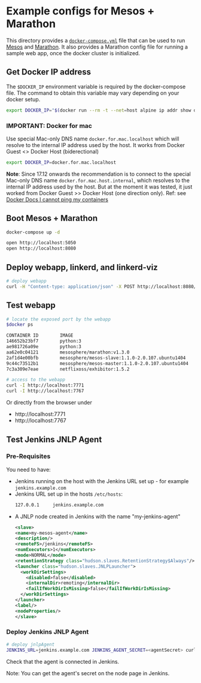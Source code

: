 # Example configs for Mesos + Marathon

This directory provides a [`docker-compose.yml`](docker-compose.yml) file that
can be used to run [Mesos](http://mesos.apache.org/) and
[Marathon](https://mesosphere.github.io/marathon/). It also provides a
Marathon config file for running a sample web app, once the docker
cluster is initialized.

## Get Docker IP address

The `$DOCKER_IP` environment variable is required by the docker-compose file.
The command to obtain this variable may vary depending on your docker setup.

```bash
export DOCKER_IP="$(docker run --rm -t --net=host alpine ip addr show docker0 | grep 'inet ' | awk '{print $2}' | cut -f1  -d'/')"
```

### IMPORTANT: Docker for mac

Use special Mac-only DNS name `docker.for.mac.localhost` which will resolve to the internal IP address used by the host. It works from Docker Guest <> Docker Host (biderectional)

```bash
export DOCKER_IP=docker.for.mac.localhost
```
**Note**: Since 17.12 onwards the recommendation is to connect to the special Mac-only DNS name `docker.for.mac.host.internal`, which resolves to the internal IP address used by the host. But at the moment it was tested, it just worked from Docker Guest >> Docker Host (one direction only). Ref: see [Docker Docs I cannot ping my containers](https://docs.docker.com/docker-for-mac/networking/#i-cannot-ping-my-containers)

## Boot Mesos + Marathon

```bash
docker-compose up -d

open http://localhost:5050
open http://localhost:8080
```

## Deploy webapp, linkerd, and linkerd-viz

```bash
# deploy webapp
curl -H "Content-type: application/json" -X POST http://localhost:8080/v2/apps -d @webapp.json
```


## Test webapp

```bash
# locate the exposed port by the webapp
$docker ps

CONTAINER ID        IMAGE                                              COMMAND                  CREATED              STATUS              PORTS                                                  NAMES
146652b23bf7        python:3                                           "/bin/sh -c '/bin/..."   39 seconds ago       Up 38 seconds       0.0.0.0:7771->7771/tcp                                 mesos-af7ebbc2-b306-44a6-8f9f-1eb4cdff916a-S0.82126716-08a3-4a3e-9944-fa821a5dc84a
ae981726a09e        python:3                                           "/bin/sh -c '/bin/..."   44 seconds ago       Up 43 seconds       0.0.0.0:7767->7767/tcp                                 mesos-af7ebbc2-b306-44a6-8f9f-1eb4cdff916a-S0.cdd583b5-a22d-4268-b999-c0b6f63c2df8
aa62e0c04121        mesosphere/marathon:v1.3.0                         "./bin/start --mas..."   About a minute ago   Up About a minute   0.0.0.0:8080->8080/tcp                                 mesosmarathon_marathon_1
2af1d4e00bfb        mesosphere/mesos-slave:1.1.0-2.0.107.ubuntu1404    "mesos-slave --res..."   About a minute ago   Up About a minute   0.0.0.0:5051->5051/tcp                                 mesosmarathon_mesos-agent_1
9c44c73512b1        mesosphere/mesos-master:1.1.0-2.0.107.ubuntu1404   "mesos-master --re..."   About a minute ago   Up About a minute   0.0.0.0:5050->5050/tcp                                 mesosmarathon_mesos-leader_1
7c3a309e7eae        netflixoss/exhibitor:1.5.2                         "java -jar exhibit..."   4 hours ago          Up About a minute   2888/tcp, 3888/tcp, 0.0.0.0:2181->2181/tcp, 8080/tcp   mesosmarathon_zookeeper_1

# access to the webapp
curl -I http://localhost:7771
curl -I http://localhost:7767
```

Or directly from the browser under

* http://localhost:7771
* http://localhost:7767

## Test Jenkins JNLP Agent

### Pre-Requisites

You need to have:

* Jenkins running on the host with the Jenkins URL set up - for example `jenkins.example.com`
* Jenkins URL set up in the hosts `/etc/hosts`:
    ```bash
  127.0.0.1		jenkins.example.com
    ```
* A JNLP node created in Jenkins with the name "my-jenkins-agent"
    ```xml
  <slave>
    <name>my-mesos-agent</name>
    <description/>
    <remoteFS>/jenkins</remoteFS>
    <numExecutors>1</numExecutors>
    <mode>NORMAL</mode>
    <retentionStrategy class="hudson.slaves.RetentionStrategy$Always"/>
    <launcher class="hudson.slaves.JNLPLauncher">
      <workDirSettings>
        <disabled>false</disabled>
        <internalDir>remoting</internalDir>
        <failIfWorkDirIsMissing>false</failIfWorkDirIsMissing>
      </workDirSettings>
    </launcher>
    <label/>
    <nodeProperties/>
  </slave>
    ```

### Deploy Jenkins JNLP Agent

```bash
# deploy jnlpAgent
JENKINS_URL=jenkins.example.com JENKINS_AGENT_SECRET=<agentSecret> curl -H "Content-type: application/json" -X POST http://localhost:8080/v2/apps -d @jnlpAgent.json
```

Check that the agent is connected in Jenkins.

Note: You can get the agent's secret on the node page in Jenkins.
